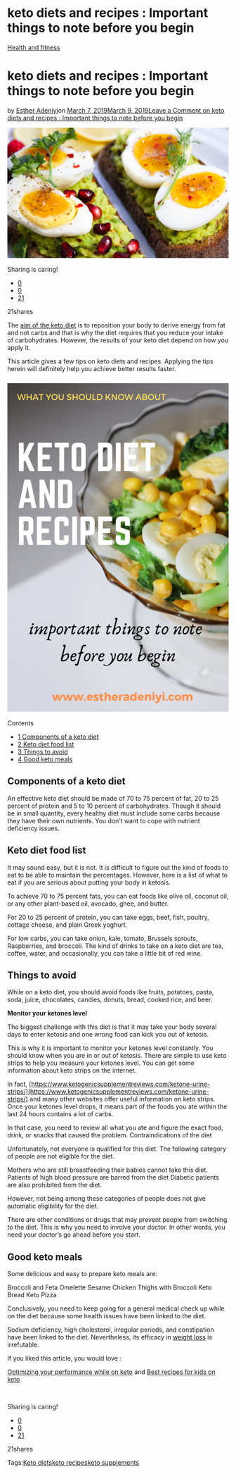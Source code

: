 # keto diets and recipes : Important things to note before you begin

[Health and fitness](https://estheradeniyi.com/category/health-and-fitness/)
# keto diets and recipes : Important things to note before you begin

by [Esther Adeniyi](https://estheradeniyi.com/author/esther-adeniyi/)on [March 7, 2019March 9, 2019](https://estheradeniyi.com/keto-diets-and-recipes/)[Leave a Comment on keto diets and recipes : Important things to note before you begin](https://estheradeniyi.com/keto-diets-and-recipes/#respond)

![Tips for picking suitable keto diets and recipes](images\Tips-for-picking-suitable-keto-diets-and-recipes.jpeg)

Sharing is caring!

- [0](https://www.facebook.com/sharer/sharer.php?u=https%3A%2F%2Festheradeniyi.com%2Fketo-diets-and-recipes%2F&amp;t=keto%20diets%20and%20recipes%20%3A%20Important%20things%20to%20note%20before%20you%20begin)
- [0](https://twitter.com/intent/tweet?text=keto%20diets%20and%20recipes%20%3A%20Important%20things%20to%20note%20before%20you%20begin&amp;url=https%3A%2F%2Festheradeniyi.com%2Fketo-diets-and-recipes%2F)
- [21](#)

21shares

The [aim of the keto diet](https://www.medicalnewstoday.com/articles/319196.php) is to reposition your body to derive energy from fat and not carbs and that is why the diet requires that you reduce your intake of carbohydrates. However, the results of your keto diet depend on how you apply it.

This article gives a few tips on keto diets and recipes. Applying the tips herein will definitely help you achieve better results faster.

![keto diet and recipes](images\keto-diet-and-recipes-1-1.png)

Contents

- [1 Components of a keto diet](#Components_of_a_keto_diet)
- [2 Keto diet food list](#Keto_diet_food_list)
- [3 Things to avoid](#Things_to_avoid)
- [4 Good keto meals](#Good_keto_meals)

## Components of a keto diet

An effective keto diet should be made of 70 to 75 percent of fat, 20 to 25 percent of protein and 5 to 10 percent of carbohydrates. Though it should be in small quantity, every healthy diet must include some carbs because they have their own nutrients. You don&#x2019;t want to cope with nutrient deficiency issues.

## Keto diet food list

It may sound easy, but it is not. It is difficult to figure out the kind of foods to eat to be able to maintain the percentages. However, here is a list of what to eat if you are serious about putting your body in ketosis.

To achieve 70 to 75 percent fats, you can eat foods like olive oil, coconut oil, or any other plant-based oil, avocado, ghee, and butter.

For 20 to 25 percent of protein, you can take eggs, beef, fish, poultry, cottage cheese, and plain Greek yoghurt.

For low carbs, you can take onion, kale, tomato, Brussels sprouts, Raspberries, and broccoli. The kind of drinks to take on a keto diet are tea, coffee, water, and occasionally, you can take a little bit of red wine.

## Things to avoid

While on a keto diet, you should avoid foods like fruits, potatoes, pasta, soda, juice, chocolates, candies, donuts, bread, cooked rice, and beer.

**Monitor your ketones level**

The biggest challenge with this diet is that it may take your body several days to enter ketosis and one wrong food can kick you out of ketosis.

This is why it is important to monitor your ketones level constantly. You should know when you are in or out of ketosis. There are simple to use keto strips to help you measure your ketones level. You can get some information about keto strips on the internet.

In fact, [https://www.ketogenicsupplementreviews.com/ketone-urine-strips/](https://www.ketogenicsupplementreviews.com/ketone-urine-strips/) and many other websites offer useful information on keto strips. Once your ketones level drops, it means part of the foods you ate within the last 24 hours contains a lot of carbs.

In that case, you need to review all what you ate and figure the exact food, drink, or snacks that caused the problem.
 Contraindications of the diet

Unfortunately, not everyone is qualified for this diet. The following category of people are not eligible for the diet.

Mothers who are still breastfeeding their babies cannot take this diet.
 Patients of high blood pressure are barred from the diet
 Diabetic patients are also prohibited from the diet.

However, not being among these categories of people does not give automatic eligibility for the diet.

There are other conditions or drugs that may prevent people from switching to the diet. This is why you need to involve your doctor. In other words, you need your doctor&#x2019;s go ahead before you start.

## Good keto meals

Some delicious and easy to prepare keto meals are:

Broccoli and Feta Omelette
 Sesame Chicken Thighs with Broccoli
 Keto Bread
 Keto Pizza

Conclusively, you need to keep going for a general medical check up while on the diet because some health issues have been linked to the diet.

Sodium deficiency, high cholesterol, irregular periods, and constipation have been linked to the diet. Nevertheless, its efficacy in [weight loss](https://www.webmd.com/diet/default.htm) is irrefutable.

If you liked this article, you would love :

[Optimizing your performance while on keto](https://estheradeniyi.com/optimizing-your-performance-while-on-keto-diet/) and [Best recipes for kids on keto](https://estheradeniyi.com/best-recipes-for-kids-while-on-keto-diet/)

&#xA0;

Sharing is caring!

- [0](https://www.facebook.com/sharer/sharer.php?u=https%3A%2F%2Festheradeniyi.com%2Fketo-diets-and-recipes%2F&amp;t=keto%20diets%20and%20recipes%20%3A%20Important%20things%20to%20note%20before%20you%20begin)
- [0](https://twitter.com/intent/tweet?text=keto%20diets%20and%20recipes%20%3A%20Important%20things%20to%20note%20before%20you%20begin&amp;url=https%3A%2F%2Festheradeniyi.com%2Fketo-diets-and-recipes%2F)
- [21](#)

21shares

Tags:[Keto diets](https://estheradeniyi.com/tag/keto-diets/)[keto recipes](https://estheradeniyi.com/tag/keto-recipes/)[keto supplements](https://estheradeniyi.com/tag/keto-supplements/)